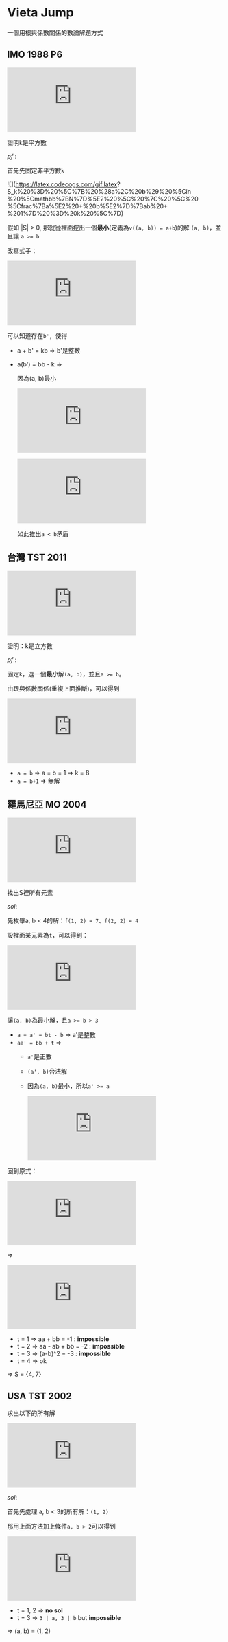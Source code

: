 # Vieta Jump

一個用根與係數關係的數論解題方式

## IMO 1988 P6

![](https://latex.codecogs.com/gif.latex?k%20%3D%20%5Cfrac%7Ba%5E2%20&plus;%20b%5E2%7D%7Bab%20&plus;%201%7D%20%5Cin%20%5Cmathbb%7BN%7D)

證明k是平方數

*pf* :

首先先固定非平方數`k`

![](https://latex.codecogs.com/gif.latex?
S_k%20%3D%20%5C%7B%20%28a%2C%20b%29%20%5Cin
%20%5Cmathbb%7BN%7D%5E2%20%5C%20%7C%20%5C%20
%5Cfrac%7Ba%5E2%20&plus;%20b%5E2%7D%7Bab%20&plus;
%201%7D%20%3D%20k%20%5C%7D)

假如 |S| > 0, 那就從裡面挖出一個**最小**(定義為`v((a, b)) = a+b`)的解 `(a, b)`，並且讓 `a >= b`

改寫式子：

![](https://latex.codecogs.com/gif.latex?a%5E2%20-%20%28kb%29a%20&plus;%20%28b%5E2%20-%20k%29%20%3D%200)

可以知道存在`b'`，使得

* a + b' = kb => b'是整數

* a(b') = bb - k =>

    因為(a, b)最小
    
    ![](https://latex.codecogs.com/gif.latex?%28b%27%2C%20b%29%20%5Cin%20S_k%20%5CRightarrow%20a%20%5Cleq%20b%27)

    ![](https://latex.codecogs.com/gif.latex?a%5E2%20%5Cleq%20ab%27%20%3D%20b%5E2%20-%20k)
    
    如此推出`a < b`矛盾

## 台灣 TST 2011

![](https://latex.codecogs.com/gif.latex?k=%5Cfrac%7Ba%5E2%20&plus;%20b%5E2%20&plus;%206%7D%7Bab%7D%20%5Cin%20%5Cmathbb%7BN%7D)

證明：k是立方數

*pf* :

固定`k`，選一個**最小**解`(a, b)`，並且`a >= b`。

由跟與係數關係(重複上面推斷)，可以得到

![](https://latex.codecogs.com/gif.latex?b%20%5Cleq%20a%20%5Cleq%20%5Csqrt%7Bb%5E2%20&plus;%206%7D)

* `a = b` => a = b = 1 => k = 8
* `a = b+1` => 無解

## 羅馬尼亞 MO 2004

![](https://latex.codecogs.com/gif.latex?S%20%3D%20%5Cleft%5C%7B%20%5Cfrac%7Ba%5E2%20&plus;%20ab%20&plus;%20b%5E2%7D%7Bab-1%7D%20%5Cmid%20a%2C%20b%20%5Cin%20%5Cmathbb%7BN%7D%20%5Cright%5C%7D%20%5Ccap%20%5Cmathbb%7BN%7D)

找出S裡所有元素

*sol*:

先枚舉a, b < 4的解：`f(1, 2) = 7`、`f(2, 2) = 4`

設裡面某元素為`t`，可以得到：

![](https://latex.codecogs.com/gif.latex?a%5E2%20-%20%28bt-b%29a%20&plus;%20%28b%5E2%20&plus;%20t%29%20%3D%200)

讓`(a, b)`為最小解，且`a >= b > 3`

* `a + a' = bt - b` => a'是整數
* `aa' = bb + t` => 
    - `a'`是正數
    - `(a', b)`合法解
    - 因為`(a, b)`最小，所以`a' >= a`

        ![](https://latex.codecogs.com/gif.latex?a%20%5Cleq%20%5Csqrt%7Bb%5E2%20&plus;%20t%7D)
    
回到原式：

![](https://latex.codecogs.com/gif.latex?t%20%3D%20%5Cfrac%7Ba%5E2%20&plus;%20ab%20&plus;%20b%5E2%7D%7Bab%20-%201%7D%20%5Cleq%20%5Cfrac%7B3a%5E2%7D%7Bb%5E2%20-%201%7D%20%5Cleq%20%5Cfrac%7B3%28b%5E2%20&plus;%20t%29%7D%7Bb%5E2%20-%201%7D)

=> 

![](https://latex.codecogs.com/gif.latex?t%20%5Cleq%20%5Cfrac%7B3b%5E2%7D%7Bb%5E2%20-%204%7D%20%5Cleq%204)

* t = 1 => aa + bb = -1 : **impossible**
* t = 2 => aa - ab + bb = -2 : **impossible**
* t = 3 => (a-b)^2 = -3 : **impossible**
* t = 4 => ok

=> S = {4, 7}

## USA TST 2002

求出以下的所有解

![](https://latex.codecogs.com/gif.latex?%5Cfrac%7Ba%5E2%20&plus;%20b%5E2%7D%7Bab%20-%201%7D%20%5Cin%20%5Cmathbb%7BN%7D)

*sol*:

首先先處理 a, b < 3的所有解：`(1, 2)`

那用上面方法加上條件`a, b > 2`可以得到

![](https://latex.codecogs.com/gif.latex?t%20%3D%20%5Cfrac%7Ba%5E2%20&plus;%20b%5E2%7D%7Bab%20-%201%7D%20%5Cleq%20%5Cfrac%7B2b%5E2%7D%7Bb%5E2%20-%202%7D%20%5Cleq%203)

* t = 1, 2 => **no sol**
* t = 3 => `3 | a, 3 | b` but **impossible**

=> (a, b) = (1, 2)
